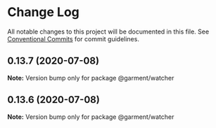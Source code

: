 # Change Log

All notable changes to this project will be documented in this file.
See [Conventional Commits](https://conventionalcommits.org) for commit guidelines.

## 0.13.7 (2020-07-08)

**Note:** Version bump only for package @garment/watcher





## 0.13.6 (2020-07-08)

**Note:** Version bump only for package @garment/watcher
